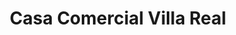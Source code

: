 ---
title: "Casa Comercial Villa Real"
url: /bogota-d-c/casa-comercial-villa-real/
shop: Elektronik
---